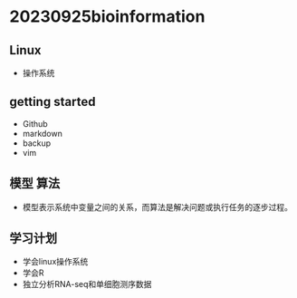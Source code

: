 # 20230925bioinformation
## Linux
- 操作系统
## getting started
- Github 
- markdown
- backup
- vim

## 模型 算法
- 模型表示系统中变量之间的关系，而算法是解决问题或执行任务的逐步过程。

## 学习计划
- 学会linux操作系统
- 学会R
- 独立分析RNA-seq和单细胞测序数据
